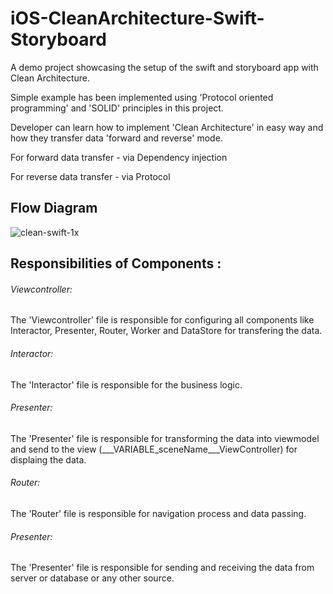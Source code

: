 # iOS-CleanArchitecture-Swift-Storyboard
A demo project showcasing the setup of the swift and storyboard app with Clean Architecture.

Simple example has been implemented using 'Protocol oriented programming' and 'SOLID' principles in this project. 

Developer can learn how to implement 'Clean Architecture' in easy way and how they transfer data 'forward and reverse' mode.

For forward data transfer -  via Dependency injection

For reverse data transfer -  via Protocol

## Flow Diagram

![clean-swift-1x](https://user-images.githubusercontent.com/68166401/174749973-61aa456a-fd70-40ee-833e-8f2b7b1eeb1e.png)


## Responsibilities of Components :

###### Viewcontroller: 
  The 'Viewcontroller' file is responsible for configuring all components like Interactor, Presenter, Router, Worker and DataStore for transfering the data.

###### Interactor:
  The 'Interactor' file is responsible for the business logic.

###### Presenter:
  The 'Presenter' file is responsible for transforming the data into viewmodel and send to the view (___VARIABLE_sceneName___ViewController) for displaing the data.

###### Router:
  The 'Router' file is responsible for navigation process and data passing.

###### Presenter:
  The 'Presenter' file is responsible for sending and receiving the data from server or database or any other source.




